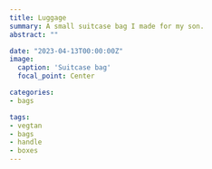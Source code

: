 ```yaml
---
title: Luggage
summary: A small suitcase bag I made for my son. 
abstract: ""

date: "2023-04-13T00:00:00Z"
image:
  caption: 'Suitcase bag'
  focal_point: Center

categories:
- bags

tags:
- vegtan
- bags
- handle
- boxes
---
```


